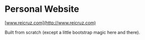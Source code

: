 # Personal Website
[www.reicruz.com](http://www.reicruz.com)

Built from scratch (except a little bootstrap magic here and there).
